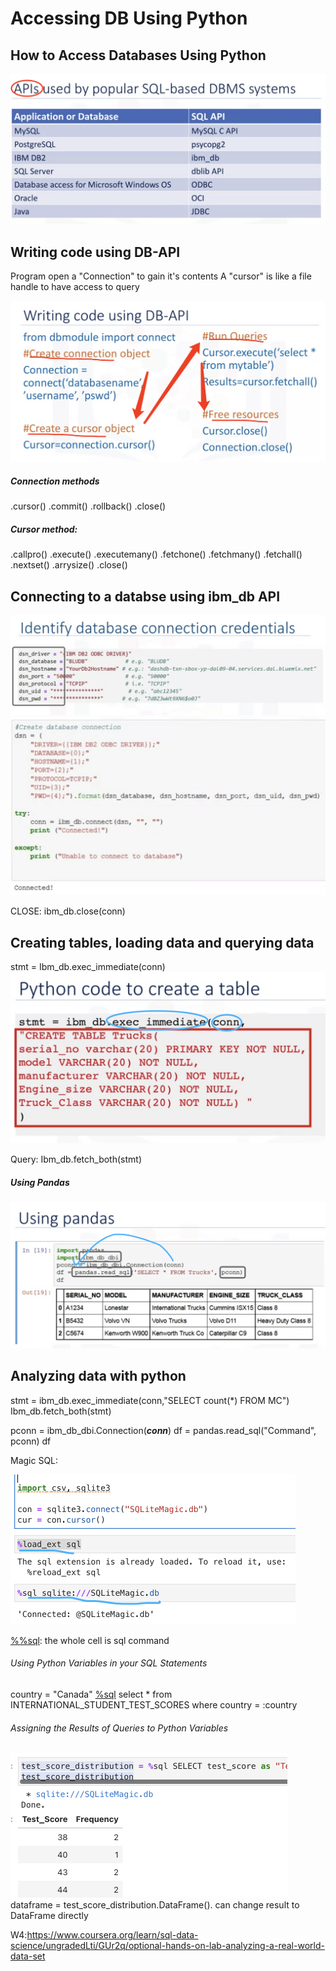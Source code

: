 # Accessing DB Using Python

## How to Access Databases Using Python

<img src="./photos/image-20230330102347571.png" alt="image-20230330102347571" style="zoom:50%;" />

## Writing code using DB-API

Program open a "Connection" to gain it's contents
A "cursor" is like a file handle to have access to query

![image-20230330104650390](./photos/image-20230330104650390.png)

##### Connection methods

.cursor()
.commit()
.rollback()
.close()

##### Cursor method:

.callpro()
.execute()
.executemany()
.fetchone()
.fetchmany()
.fetchall()
.nextset()
.arrysize()
.close()

## Connecting to a databse using ibm_db API

<img src="./photos/image-20230330105623205.png" alt="image-20230330105623205" style="zoom:50%;" />

<img src="./photos/image-20230330105709789.png" alt="image-20230330105709789" style="zoom:50%;" />

CLOSE: ibm_db.close(conn)



## Creating tables, loading data and querying data

stmt = Ibm_db.exec_immediate(conn)<img src="./photos/image-20230330111446075.png" alt="image-20230330111446075" style="zoom:50%;" />

Query:
Ibm_db.fetch_both(stmt)

##### Using Pandas

<img src="./photos/image-20230330111903296.png" alt="image-20230330111903296" style="zoom:50%;" />





## Analyzing data with python

stmt = ibm_db.exec_immediate(conn,"SELECT count(*) FROM MC")
Ibm_db.fetch_both(stmt)

pconn = ibm_db_dbi.Connection(***conn***)
df = pandas.read_sql("Command", pconn)
df





Magic SQL:

<img src="./photos/image-20230330232336806.png" alt="image-20230330232336806" style="zoom:50%;" />

<u>%%sql</u>: the whole cell is sql command

###### Using Python Variables in your SQL Statements
country = "Canada"
<u>%sql</u> select * from INTERNATIONAL_STUDENT_TEST_SCORES where country = :country

###### Assigning the Results of Queries to Python Variables

<img src="./photos/image-20230330234506617.png" alt="image-20230330234506617" style="zoom:50%;" />
dataframe = test_score_distribution.DataFrame().   can change result to DataFrame directly

W4:https://www.coursera.org/learn/sql-data-science/ungradedLti/GUr2q/optional-hands-on-lab-analyzing-a-real-world-data-set



